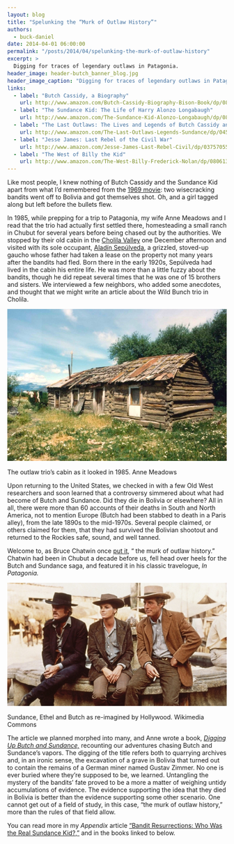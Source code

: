 ```yaml
---
layout: blog
title: "Spelunking the “Murk of Outlaw History”"
authors:
  - buck-daniel
date: 2014-04-01 06:00:00
permalink: "/posts/2014/04/spelunking-the-murk-of-outlaw-history"
excerpt: >
  Digging for traces of legendary outlaws in Patagonia.
header_image: header-butch_banner_blog.jpg
header_image_caption: "Digging for traces of legendary outlaws in Patagonia (pictured here: Harry Alonzo Longabaugh, aka the Sundance Kid, and Ethel Place in 1901.)"
links: 
  - label: "Butch Cassidy, a Biography"
    url: http://www.amazon.com/Butch-Cassidy-Biography-Bison-Book/dp/0803287569
  - label: "The Sundance Kid: The Life of Harry Alonzo Longabaugh"
    url: http://www.amazon.com/The-Sundance-Kid-Alonzo-Longabaugh/dp/0806141158
  - label: "The Last Outlaws: The Lives and Legends of Butch Cassidy and the Sundance Kid"
    url: http://www.amazon.com/The-Last-Outlaws-Legends-Sundance/dp/0451239199
  - label: "Jesse James: Last Rebel of the Civil War"
    url: http://www.amazon.com/Jesse-James-Last-Rebel-Civil/dp/0375705589
  - label: "The West of Billy the Kid"
    url: http://www.amazon.com/The-West-Billy-Frederick-Nolan/dp/0806131047
---
```

Like most people, I knew nothing of Butch Cassidy and the Sundance Kid apart from what I’d remembered from the [1969 movie]( http://www.amazon.com/Cassidy-Sundance-Two-Disc-Collectors-Edition/dp/B000EXDS5M
): two wisecracking bandits went off to Bolivia and got themselves shot. Oh, and a girl tagged along but left before the bullets flew. 

In 1985, while prepping for a trip to Patagonia, my wife Anne Meadows and I read that the trio had actually first settled there, homesteading a small ranch in Chubut for several years before being chased out by the authorities. We stopped by their old cabin in the [Cholila Valley]( http://www.turismocholila.gov.ar/) one December afternoon and visited with its sole occupant, [Aladín Sepúlveda]( http://books.google.com/books?id=CPuzzlK-sH0C&pg=PA3&lpg=PA3&dq=%22Aladin+Sepulveda+looks+every%22&source=bl&ots=rSknq9mqdv&sig=QZz_E-jmCUjnCIiJvt9qaHAgpOM&hl=en&sa=X&ei=Ng_TUvTEN-3lsASa64D4Cw&ved=0CCoQ6AEwAA#v=onepage&q=%22Aladin%20Sepulveda%20looks%20every%22&f=false
), a grizzled, stoved-up gaucho whose father had taken a lease on the property not many years after the bandits had fled. Born there in the early 1920s, Sepúlveda had lived in the cabin his entire life. He was more than a little fuzzy about the bandits, though he did repeat several times that he was one of 15 brothers and sisters. We interviewed a few neighbors, who added some anecdotes, and thought that we might write an article about the Wild Bunch trio in Cholila.

<div class="inline-image">
  <a rel="lightbox" href="/images/blog/2014/04/edl639-large.jpg">
    <img src="/images/blog/2014/04/edl639-medium.jpg" width="640" alt="Cholila" />
  </a>
  <p class="caption">
    The outlaw trio’s cabin as it looked in 1985.
    <span class="credit">
      Anne Meadows
    </span>
  </p>
</div>

Upon returning to the United States, we checked in with a few Old West researchers and soon learned that a controversy simmered about what had become of Butch and Sundance. Did they die in Bolivia or elsewhere? All in all, there were more than 60 accounts of their deaths in South and North America, not to mention Europe (Butch had been stabbed to death in a Paris alley), from the late 1890s to the mid-1970s. Several people claimed, or others claimed for them, that they had survived the Bolivian shootout and returned to the Rockies safe, sound, and well tanned.

Welcome to, as Bruce Chatwin once [put it]( http://books.google.com/books?id=-U7pirMQuZEC&pg=PT90&lpg=PT90&dq=%22murk+of+outlaw+history%22&source=bl&ots=o2lUW_kslx&sig=v6lQ-wM-wsdODUB6YT-opMPDh_c&hl=en&sa=X&ei=Ug7TUsSpEMTlsAS5voLwCw&ved=0CCoQ6AEwAA#v=onepage&q=%22murk%20of%20outlaw%20history%22&f=false
), “ the murk of outlaw history.” Chatwin had been in Chubut a decade before us, fell head over heels for the Butch and Sundance saga, and featured it in his classic travelogue, *In Patagonia.*

<div class="inline-image">
  <a rel="lightbox" href="/images/blog/2014/04/butch-cassidy-screen1-in-bolivia-large.jpg">
    <img src="/images/blog/2014/04/butch-cassidy-screen1-in-bolivia-medium.jpg" width="640" alt="Cholila" />
  </a>
  <p class="caption">
    Sundance, Ethel and Butch as re-imagined by Hollywood.
    <span class="credit">
      Wikimedia Commons
    </span>
  </p>
</div>

The article we planned morphed into many, and Anne wrote a book, [*Digging Up Butch and Sundance,*](http://www.amazon.com/Digging-Butch-Sundance-Second-Edition/dp/0803282907) recounting our adventures chasing Butch and Sundance’s vapors.  The digging of the title refers both to quarrying archives and, in an ironic sense, the excavation of a grave in Bolivia that turned out to contain the remains of a German miner named Gustav Zimmer. No one is ever buried where they’re supposed to be, we learned. Untangling the mystery of the bandits’ fate proved to be a more a matter of weighing untidy accumulations of evidence. The evidence supporting the idea that they died in Bolivia is better than the evidence supporting some other scenario. One cannot get out of a field of study, in this case, “the murk of outlaw history,” more than the rules of that field allow.

You can read more in my *Appendix* article [“Bandit Resurrections: Who Was the Real Sundance Kid?,”]( http://theappendix.net/issues/2014/1/bandit-resurrections-who-was-the-real-sundance-kid) and in the books linked to below.  
  